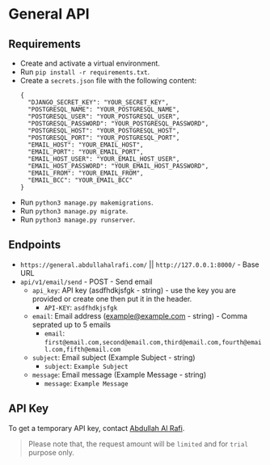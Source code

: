 # General API

##

## Requirements

- Create and activate a virtual environment.
- Run `pip install -r requirements.txt`.
- Create a `secrets.json` file with the following content:
  ```
  {
    "DJANGO_SECRET_KEY": "YOUR_SECRET_KEY",
    "POSTGRESQL_NAME": "YOUR_POSTGRESQL_NAME",
    "POSTGRESQL_USER": "YOUR_POSTGRESQL_USER",
    "POSTGRESQL_PASSWORD": "YOUR_POSTGRESQL_PASSWORD",
    "POSTGRESQL_HOST": "YOUR_POSTGRESQL_HOST",
    "POSTGRESQL_PORT": "YOUR_POSTGRESQL_PORT",
    "EMAIL_HOST": "YOUR_EMAIL_HOST",
    "EMAIL_PORT": "YOUR_EMAIL_PORT",
    "EMAIL_HOST_USER": "YOUR_EMAIL_HOST_USER",
    "EMAIL_HOST_PASSWORD": "YOUR_EMAIL_HOST_PASSWORD",
    "EMAIL_FROM": "YOUR_EMAIL_FROM",
    "EMAIL_BCC": "YOUR_EMAIL_BCC"
  }
  ```
- Run `python3 manage.py makemigrations`.
- Run `python3 manage.py migrate`.
- Run `python3 manage.py runserver`.

##

## Endpoints

- `https://general.abdullahalrafi.com/` || `http://127.0.0.1:8000/` - Base URL
- `api/v1/email/send` - POST - Send email
  - `api_key`: API key (asdfhdkjsfgk - string) - use the key you are provided or create one then put it in the header.
    - `API-KEY`: `asdfhdkjsfgk`
  - `email`: Email address (example@example.com - string) - Comma seprated up to 5 emails
    - `email`: `first@email.com,second@email.com,third@email.com,fourth@email.com,fifth@email.com`
  - `subject`: Email subject (Example Subject - string)
    - `subject`: `Example Subject`
  - `message`: Email message (Example Message - string)
    - `message`: `Example Message`

##

## API Key

To get a temporary API key, contact [Abdullah Al Rafi](https://abdullahalrafi.com/).

> Please note that, the request amount will be `limited` and for `trial` purpose only.

##
